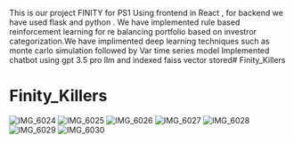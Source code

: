 This is our project FINITY for PS1 Using frontend in React , for backend we have used flask and python . We have implemented rule based reinforcement learning for re balancing portfolio based on investror categorization.We have implimented deep learning techniques such as monte carlo simulation followed by Var time series model
Implemented chatbot using gpt 3.5 pro llm and indexed faiss vector stored# Finity_Killers
# Finity_Killers
![IMG_6024](https://github.com/vanss28/HackNiche_Killers/assets/136988144/47891e97-5fee-4e8d-9662-09971fdb434e)
![IMG_6025](https://github.com/vanss28/HackNiche_Killers/assets/136988144/8a2cc1fc-9819-4f07-8964-2b289f3916d6)
![IMG_6026](https://github.com/vanss28/HackNiche_Killers/assets/136988144/c8a580cc-32be-41dc-ad4b-744edeb7eea0)
![IMG_6027](https://github.com/vanss28/HackNiche_Killers/assets/136988144/b4666dad-b390-41ea-beac-3e02ed4348c7)
![IMG_6028](https://github.com/vanss28/HackNiche_Killers/assets/136988144/9dcb0199-86a9-4d1b-84d4-8a30f04ec584)
![IMG_6029](https://github.com/vanss28/HackNiche_Killers/assets/136988144/5bc2bf40-cadd-4c5b-9530-21559cb88968)
![IMG_6030](https://github.com/vanss28/HackNiche_Killers/assets/136988144/2e2cd9f6-cba8-4878-9281-3614d596f074)
